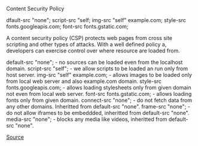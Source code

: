 Content Security Policy

dfault-src "none"; script-src "self; img-src "self" example.com; style-src fonts.googleapis.com; font-src fonts.gstatic.com;

A content security policy (CSP) protects web pages from cross site scripting and other types of attacks.
With a well defined policy a, developers can exercise control over where resource are loaded from.

default-src "none"; - no sources can be loaded even from the localhost domain.
script-src "self"; - we allow scripts to be loaded an run only from host server.
img-src "self" example.com; - allows images to be loaded only from local web server and also example.com domain.
style-src fonts.googleapis.com; - allows loading stylesheets only from given domain not even from local web server.
font-src fonts.gstatic.com; - allows loading fonts only from given domain.
connect-src "none"; - do not fetch data from any other domains. Inheritted from default-src "none".
frame-src "none"; - do not allow iframes to be embeddded, inheritted from default-src "none".
media-src "none"; - blocks any media like videos, inheritted from default-src "none".


[Source](https://frontendmasters.com/courses/web-dev-quiz/q15-content-security-policy-csp-header/)
